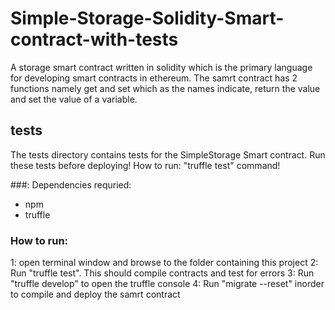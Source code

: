 # Simple-Storage-Solidity-Smart-contract-with-tests

A storage smart contract written in solidity which is the primary language for developing smart contracts in ethereum.
The samrt contract has 2 functions namely get and set which as the names indicate, return the value and set the value of a variable.

## tests
The tests directory contains tests for the SimpleStorage Smart contract. Run these tests before deploying! 
How to run: "truffle test" command!

###: Dependencies requried:
- npm
- truffle

### How to run:
1: open terminal window and browse to the folder containing this project
2: Run "truffle test". This should compile contracts and test for errors
3: Run "truffle develop" to open the truffle console
4: Run "migrate --reset" inorder to compile and deploy the samrt contract

